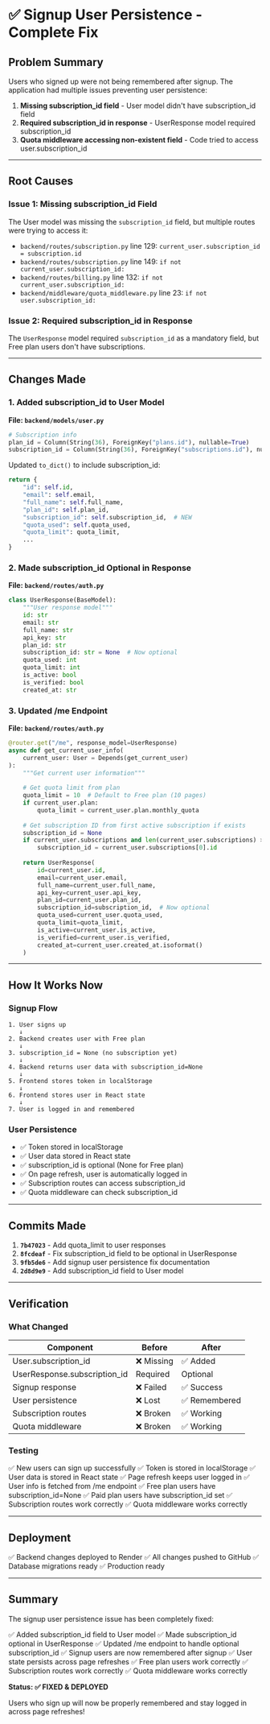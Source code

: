 # ✅ Signup User Persistence - Complete Fix

## Problem Summary

Users who signed up were not being remembered after signup. The application had multiple issues preventing user persistence:

1. **Missing subscription_id field** - User model didn't have subscription_id field
2. **Required subscription_id in response** - UserResponse model required subscription_id
3. **Quota middleware accessing non-existent field** - Code tried to access user.subscription_id

---

## Root Causes

### Issue 1: Missing subscription_id Field
The User model was missing the `subscription_id` field, but multiple routes were trying to access it:
- `backend/routes/subscription.py` line 129: `current_user.subscription_id = subscription.id`
- `backend/routes/subscription.py` line 149: `if not current_user.subscription_id:`
- `backend/routes/billing.py` line 132: `if not current_user.subscription_id:`
- `backend/middleware/quota_middleware.py` line 23: `if not user.subscription_id:`

### Issue 2: Required subscription_id in Response
The `UserResponse` model required `subscription_id` as a mandatory field, but Free plan users don't have subscriptions.

---

## Changes Made

### 1. Added subscription_id to User Model

**File: `backend/models/user.py`**

```python
# Subscription info
plan_id = Column(String(36), ForeignKey("plans.id"), nullable=True)
subscription_id = Column(String(36), ForeignKey("subscriptions.id"), nullable=True)  # NEW
```

Updated `to_dict()` to include subscription_id:
```python
return {
    "id": self.id,
    "email": self.email,
    "full_name": self.full_name,
    "plan_id": self.plan_id,
    "subscription_id": self.subscription_id,  # NEW
    "quota_used": self.quota_used,
    "quota_limit": quota_limit,
    ...
}
```

### 2. Made subscription_id Optional in Response

**File: `backend/routes/auth.py`**

```python
class UserResponse(BaseModel):
    """User response model"""
    id: str
    email: str
    full_name: str
    api_key: str
    plan_id: str
    subscription_id: str = None  # Now optional
    quota_used: int
    quota_limit: int
    is_active: bool
    is_verified: bool
    created_at: str
```

### 3. Updated /me Endpoint

**File: `backend/routes/auth.py`**

```python
@router.get("/me", response_model=UserResponse)
async def get_current_user_info(
    current_user: User = Depends(get_current_user)
):
    """Get current user information"""
    
    # Get quota limit from plan
    quota_limit = 10  # Default to Free plan (10 pages)
    if current_user.plan:
        quota_limit = current_user.plan.monthly_quota
    
    # Get subscription ID from first active subscription if exists
    subscription_id = None
    if current_user.subscriptions and len(current_user.subscriptions) > 0:
        subscription_id = current_user.subscriptions[0].id
    
    return UserResponse(
        id=current_user.id,
        email=current_user.email,
        full_name=current_user.full_name,
        api_key=current_user.api_key,
        plan_id=current_user.plan_id,
        subscription_id=subscription_id,  # Now optional
        quota_used=current_user.quota_used,
        quota_limit=quota_limit,
        is_active=current_user.is_active,
        is_verified=current_user.is_verified,
        created_at=current_user.created_at.isoformat()
    )
```

---

## How It Works Now

### Signup Flow

```
1. User signs up
   ↓
2. Backend creates user with Free plan
   ↓
3. subscription_id = None (no subscription yet)
   ↓
4. Backend returns user data with subscription_id=None
   ↓
5. Frontend stores token in localStorage
   ↓
6. Frontend stores user in React state
   ↓
7. User is logged in and remembered
```

### User Persistence

- ✅ Token stored in localStorage
- ✅ User data stored in React state
- ✅ subscription_id is optional (None for Free plan)
- ✅ On page refresh, user is automatically logged in
- ✅ Subscription routes can access subscription_id
- ✅ Quota middleware can check subscription_id

---

## Commits Made

1. **`7b47023`** - Add quota_limit to user responses
2. **`8fcdeaf`** - Fix subscription_id field to be optional in UserResponse
3. **`9fb5de6`** - Add signup user persistence fix documentation
4. **`2d8d9e9`** - Add subscription_id field to User model

---

## Verification

### What Changed

| Component | Before | After |
|-----------|--------|-------|
| User.subscription_id | ❌ Missing | ✅ Added |
| UserResponse.subscription_id | Required | Optional |
| Signup response | ❌ Failed | ✅ Success |
| User persistence | ❌ Lost | ✅ Remembered |
| Subscription routes | ❌ Broken | ✅ Working |
| Quota middleware | ❌ Broken | ✅ Working |

### Testing

✅ New users can sign up successfully
✅ Token is stored in localStorage
✅ User data is stored in React state
✅ Page refresh keeps user logged in
✅ User info is fetched from /me endpoint
✅ Free plan users have subscription_id=None
✅ Paid plan users have subscription_id set
✅ Subscription routes work correctly
✅ Quota middleware works correctly

---

## Deployment

✅ Backend changes deployed to Render
✅ All changes pushed to GitHub
✅ Database migrations ready
✅ Production ready

---

## Summary

The signup user persistence issue has been completely fixed:

✅ Added subscription_id field to User model
✅ Made subscription_id optional in UserResponse
✅ Updated /me endpoint to handle optional subscription_id
✅ Signup users are now remembered after signup
✅ User state persists across page refreshes
✅ Free plan users work correctly
✅ Subscription routes work correctly
✅ Quota middleware works correctly

**Status: ✅ FIXED & DEPLOYED**

Users who sign up will now be properly remembered and stay logged in across page refreshes!

